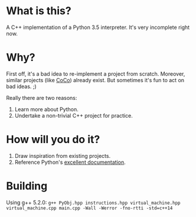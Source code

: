 # What is this?

A C++ implementation of a Python 3.5 interpreter. It's very incomplete right now.

# Why?

First off, it's a bad idea to re-implement a project from scratch.  Moreover,
similar projects (like [CoCo](https://github.com/kentdlee/CoCo)) already exist.
But sometimes it's fun to act on bad ideas. ;)

Really there are two reasons:

1. Learn more about Python.
2. Undertake a non-trivial C++ project for practice.

# How will you do it?

1. Draw inspiration from existing projects.
2. Reference Python's [excellent documentation](https://docs.python.org/3/reference/index.html).

# Building

Using g++ 5.2.0:
`g++ PyObj.hpp instructions.hpp virtual_machine.hpp virtual_machine.cpp main.cpp -Wall -Werror -fno-rtti -std=c++14`
